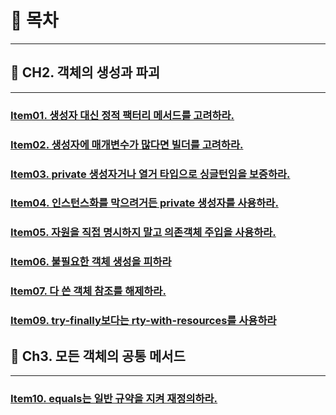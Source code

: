 # 📃 목차
******
## 🔑 CH2. 객체의 생성과 파괴
******
### [Item01. 생성자 대신 정적 팩터리 메서드를 고려하라.](내용%20정리/ch2.%20객체의%20생성과%20파괴/item01.생성자%20대신%20정적%20팩터리%20메서드를%20고려하라.md)
### [Item02. 생성자에 매개변수가 많다면 빌더를 고려하라.](내용%20정리/ch2.%20객체의%20생성과%20파괴/item02.생성자에%20매개변수가%20많다면%20빌더를%20고려하라.md)
### [Item03. private 생성자거나 열거 타입으로 싱글턴임을 보증하라.](내용%20정리/ch2.%20객체의%20생성과%20파괴/item03.private%20생성자거나%20열거%20타입으로%20싱글턴임을%20보증하라.md)
### [Item04. 인스턴스화를 막으려거든 private 생성자를 사용하라.](내용%20정리/ch2.%20객체의%20생성과%20파괴/item04.인스턴스화를%20막으려거든%20private%20생성자를%20사용하라.md)
### [Item05. 자원을 직접 명시하지 말고 의존객체 주입을 사용하라.](내용%20정리/ch2.%20객체의%20생성과%20파괴/item05.자원을%20직접%20명시하지%20말고%20의존객체%20주입을%20사용하라.md)
### [Item06. 불필요한 객체 생성을 피하라](내용%20정리/ch2.%20객체의%20생성과%20파괴/item06.불필요한%20객체%20생성을%20피하라.md)
### [Item07. 다 쓴 객체 참조를 해제하라.](내용%20정리/ch2.%20객체의%20생성과%20파괴/item07.다%20쓴%20객체%20참조를%20해제하라.md)
### [Item09. try-finally보다는 rty-with-resources를 사용하라](내용%20정리/ch2.%20객체의%20생성과%20파괴/item09.try-finally보다는%20try-with-resources를%20사용하라.md)

## 🔑 Ch3. 모든 객체의 공통 메서드
***

### [Item10. equals는 일반 규약을 지켜 재정의하라.](내용%20정리/ch3.%20모든%20객체의%20공통%20메서드/item10.%20equals는%20일반%20규약을%20지켜%20재정의하라.md)


